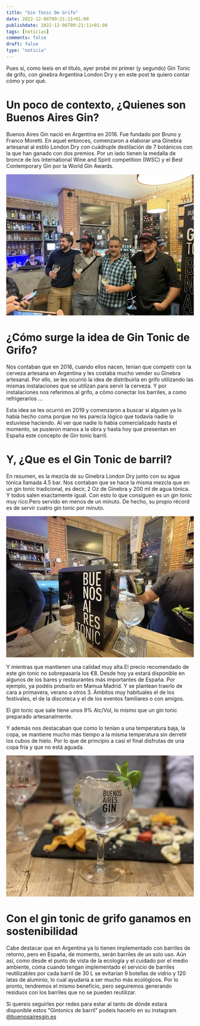 ```yaml
---
title: "Gin Tonic De Grifo"
date: 2022-12-06T09:21:11+01:00
publishdate: 2022-12-06T09:21:11+01:00
tags: [noticias]
comments: false
draft: false
type: "noticia"
---
```


Pues sí, como leeis en el título, ayer probé mi primer (y segundo) Gin Tonic de grifo, con ginebra Argentina London Dry y en este post te quiero contar cómo y por qué.

# Un poco de contexto, ¿Quienes son Buenos Aires Gin?

Buenos Aires Gin nació en Argentina en 2016. Fue fundado por Bruno y Franco Moretti. En aquel entonces, comenzaron a elaborar una Ginebra artesanal al estilo London Dry con cuádruple destilación de 7 botánicos con la que han ganado con dos premios. Por un lado tienen la medalla de bronce de los International Wine and Spirit competition (IWSC) y el Best Contemporary Gin por la World Gin Awards.

![Fundadores Buenos Aires Gin](images/fundadores.webp)

# ¿Cómo surge la idea de Gin Tonic de Grifo?

Nos contaban que en 2016, cuando ellos nacen, tenían que competir con la cerveza artesana en Argentina y les costaba mucho vender su Ginebra artesanal. Por ello, se les ocurrió la idea de distribuirla en grifo utilizando las mismas instalaciones que se utilizan para servir la cerveza. Y por instalaciones nos referimos al grifo, a cómo conectar los barriles, a como refrigerarlos ...

Esta idea se les ocurrió en 2019 y comenzaron a buscar si alguien ya lo había hecho coma porque no les parecía lógico que todavía nadie lo estuviese haciendo. Al ver que nadie lo había comercializado hasta el momento, se pusieron manos a la obra y hasta hoy que presentan en España este concepto de Gin tonic barril.

# Y, ¿Que es el Gin Tonic de barril?

En resumen, es la mezcla de su Ginebra London Dry junto con su agua tónica llamada 4.5 bar. Nos contaban que se hace la misma mezcla que en un gin tonic tradicional, es decir, 2 Oz de Ginebra y 200 ml de agua tónica. Y todos salen exactamente igual. Con esto lo que consiguen es un gin tonic muy rico.Pero servido en menos de un minuto. De hecho, su propio récord es de servir cuatro gin tonic por minuto.

![Grifo Buenos Aires Gin](images/grifo.webp)

Y mientras que mantienen una calidad muy alta.El precio recomendado de este gin tonic no sobrepasaría los €8. Desde hoy ya estará disponible en algunos de los bares y restaurantes más importantes de España. Por ejemplo, ya podéis probarlo en Mamua Madrid. Y se plantean traerlo de cara a primavera, verano a otros 3. Ámbitos muy habituales el de los festivales, el de la discoteca y el de los eventos familiares o con amigos.

El gin tonic que sale tiene unos 9% Alc/Vol, lo mismo que un gin tonic preparado artesanalmente.

Y además nos destacaban que como lo tenían a una temperatura baja, la copa, se mantiene mucho más tiempo a la misma temperatura sin derretir los cubos de hielo. Por lo que de principio a casi el final disfrutas de una copa fría y que no está aguada.

![Copa Gin Tonic Buenos Aires Gin](images/copa-cuerpo.webp)

# Con el gin tonic de grifo ganamos en sostenibilidad

Cabe destacar que en Argentina ya lo tienen implementado con barriles de retorno, pero en España, de momento, serán barriles de un solo uso. Aún así, como desde el punto de vista de la ecología y el cuidado por el medio ambiente, coma cuando tengan implementado el servicio de barriles reutilizables por cada barril de 30 L se evitarían 9 botellas de vidrio y 120 latas de aluminio, lo cual ayudaría a ser mucho más ecológicos. Por lo pronto, tendremos el mismo beneficio, pero seguiremos generando residuos con los barriles que no se pueden reutilizar.

Si quereis seguirles por redes para estar al tanto de dónde estará disponible estos "Gintonics de barril" podeis hacerlo en su instagram [@buenosairesgin.es](https://www.instagram.com/buenosairesgin.es/)